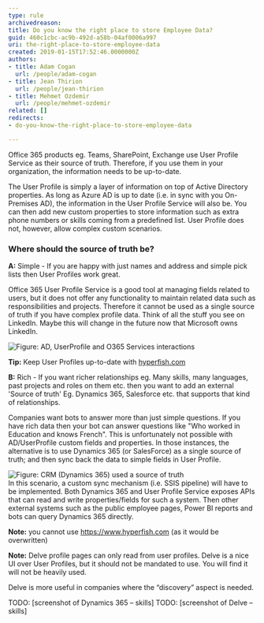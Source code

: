 ```yaml
---
type: rule
archivedreason: 
title: Do you know the right place to store Employee Data?
guid: 460c1cbc-ac9b-492d-a58b-04af0006a997
uri: the-right-place-to-store-employee-data
created: 2019-01-15T17:52:46.0000000Z
authors:
- title: Adam Cogan
  url: /people/adam-cogan
- title: Jean Thirion
  url: /people/jean-thirion
- title: Mehmet Ozdemir
  url: /people/mehmet-ozdemir
related: []
redirects:
- do-you-know-the-right-place-to-store-employee-data

---
```


Office 365 products eg. Teams, SharePoint, Exchange use User Profile Service as their source of truth. Therefore, if you use them in your organization, the information needs to be up-to-date.

The User Profile is simply a layer of information on top of Active Directory properties. As long as Azure AD is up to date (i.e. in sync with you On-Premises AD), the information in the User Profile Service will also be. You can then add new custom properties to store information such as extra phone numbers or skills coming from a predefined list.  User Profile does not, however, allow complex custom scenarios.

<!--endintro-->

### Where should the source of truth be?

**A:** Simple - If you are happy with just names and address and simple pick lists then User Profiles work great.

Office 365 User Profile Service is a good tool at managing fields related to users, but it does not offer any functionality to maintain related data such as responsibilities and projects. Therefore it cannot be used as a single source of truth if you have complex profile data. Think of all the stuff you see on LinkedIn. Maybe this will change in the future now that Microsoft owns LinkedIn.

![Figure: AD, UserProfile and O365 Services interactions](onpremisesad1.png)  

**Tip:** Keep User Profiles up-to-date with     [hyperfish.com](https://www.hyperfish.com/)

**B:** Rich - If you want richer relationships eg. Many skills, many languages, past projects and roles on them etc. then you want to add an external 'Source of truth' Eg. Dynamics 365, Salesforce etc. that supports that kind of relationships.

Companies want bots to answer more than just simple questions. If you have rich data then your bot can answer questions like "Who worked in Education and knows French". This is unfortunately not possible with AD/UserProfile custom fields and properties. In those instances, the alternative is to use Dynamics 365 (or SalesForce) as a single source of truth; and then sync back the data to simple fields in User Profile.

![Figure: CRM (Dynamics 365) used a source of truth](onpremisesad2.png)  
 In this scenario, a custom sync mechanism (i.e. SSIS pipeline) will have to be implemented. Both Dynamics 365 and User Profile Service exposes APIs that can read and write properties/fields for such a system.
Then other external systems such as the public employee pages, Power BI reports and bots can query Dynamics 365 directly.


**Note:** you cannot use https://www.hyperfish.com (as it would be overwritten)

**Note:** Delve profile pages can only read from user profiles. Delve is a nice UI over User Profiles, but it should not be mandated to use. You will find it will not be heavily used.

Delve is more useful in companies where the “discovery” aspect is needed.

TODO: [screenshot of Dynamics 365 – skills]
TODO: [screenshot of Delve – skills]
